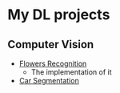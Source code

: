 # My DL projects

## Computer Vision

- [Flowers Recognition](khl/DLProjects/blob/main/FlowersRecognition.ipynb)
    - The implementation of it
- [Car Segmentation](https://github.com/gitmskhl/DLProjects/blob/main/CarSegmentation.ipynb)

 




